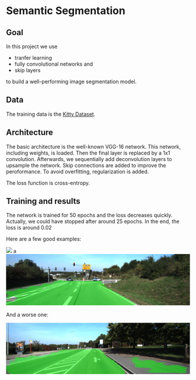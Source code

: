 # Semantic Segmentation

## Goal

In this project we use

+ tranfer learning
+ fully convolutional networks and
+ skip layers

to build a well-performing image segmentation model.

## Data

The training data is the [Kitty Dataset](http://www.cvlibs.net/datasets/kitti/eval_road.php). 

## Architecture

The basic architecture is the well-known VGG-16 network. This network, including weights, is loaded. Then the final layer is replaced by a 1x1 convolution. Afterwards, we sequentially add deconvolution layers to upsample the network. Skip connections are added to improve the peroformance. To avoid overfitting, regularization is added.

The loss function is cross-entropy.

## Training and results

The network is trained for 50 epochs and the loss decreases quickly. Actually, we could have stopped after around 25 epochs. In the end, the loss is around 0.02

Here are a few good examples:

![](runs/1508599441.1347415/m_000000.png)
a
![](runs/1508599441.1347415/umm_000029.png)

And a worse one:

![](runs/1508599441.1347415/umm_000052.png)
